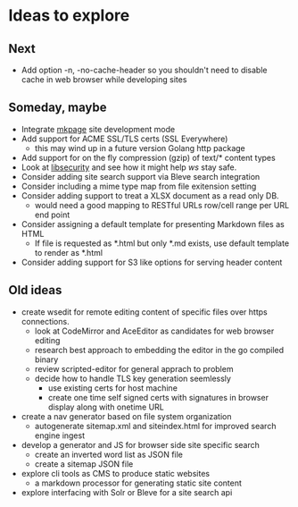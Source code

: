
# Ideas to explore

## Next

+ Add option -n, -no-cache-header so you shouldn't need to disable cache in web browser while developing sites

## Someday, maybe

+ Integrate [mkpage](https://rsdoiel.github.io/mkpage) site development mode 
+ Add support for ACME SSL/TLS certs (SSL Everywhere)
    + this may wind up in a future version Golang http package
+ Add support for on the fly compression (gzip) of text/* content types
+ Look at [libsecurity](https://developer.ibm.com/open/libsecurity/) and see how it might help *ws* stay safe.
+ Consider adding site search support via Bleve search integration
+ Consider including a mime type map from file exitension setting
+ Consider adding support to treat a XLSX document as a read only DB.
    + would need a good mapping to RESTful URLs row/cell range per URL end point
+ Consider assigning a default template for presenting Markdown files as HTML
    + If file is requested as *.html but only *.md exists, use default template to render as *.html
+ Consider adding support for S3 like options for serving header content


## Old ideas

+ create wsedit for remote editing content of specific files over https connections.
    + look at CodeMirror and AceEditor as candidates for web browser editing
    + research best approach to embedding the editor in the go compiled binary
    + review scripted-editor for general apprach to problem
    + decide how to handle TLS key generation seemlessly
        + use existing certs for host machine
        + create one time self signed certs with signatures in browser display along with onetime URL
+ create a nav generator based on file system organization
    + autogenerate sitemap.xml and siteindex.html for improved search engine ingest
+ develop a generator and JS for browser side site specific search
    + create an inverted word list as JSON file
    + create a sitemap JSON file
+ explore cli tools as CMS to produce static websites
    + a markdown processor for generating static site content
+ explore interfacing with Solr or Bleve for a site search api

